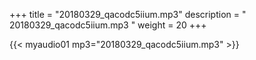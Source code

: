 +++
title = "20180329_qacodc5iium.mp3"
description = " 20180329_qacodc5iium.mp3 "
weight = 20
+++

{{< myaudio01 mp3="20180329_qacodc5iium.mp3" >}}

